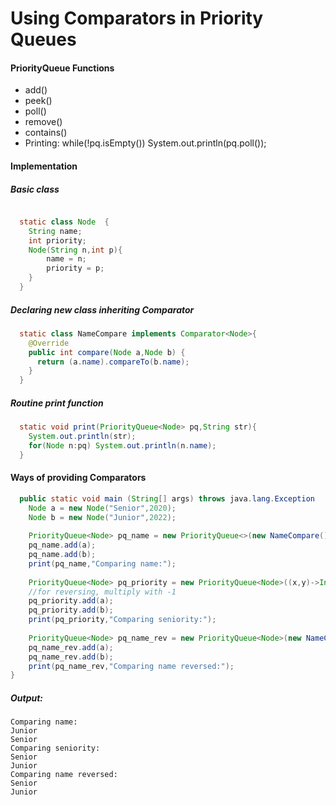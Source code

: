 # Using Comparators in Priority Queues

#### PriorityQueue Functions
* add()
* peek()
* poll()
* remove()
* contains()
* Printing: while(!pq.isEmpty())
        	System.out.println(pq.poll());

#### Implementation
##### Basic class
```java

  static class Node  {
	String name;
	int priority;
	Node(String n,int p){
		name = n;
		priority = p;
	}
  }
```
##### Declaring new class inheriting Comparator
```java
  static class NameCompare implements Comparator<Node>{
    @Override
    public int compare(Node a,Node b) { 
      return (a.name).compareTo(b.name); 
    }
  }
```
##### Routine print function
```java
  static void print(PriorityQueue<Node> pq,String str){
    System.out.println(str);
    for(Node n:pq) System.out.println(n.name);
  }
 ```


#### Ways of providing Comparators

```java
  public static void main (String[] args) throws java.lang.Exception	{
	Node a = new Node("Senior",2020);
	Node b = new Node("Junior",2022);
		
	PriorityQueue<Node> pq_name = new PriorityQueue<>(new NameCompare());
	pq_name.add(a);
	pq_name.add(b);
	print(pq_name,"Comparing name:");
	
	PriorityQueue<Node> pq_priority = new PriorityQueue<Node>((x,y)->Integer.compare(x.year,y.year));
	//for reversing, multiply with -1
	pq_priority.add(a);
	pq_priority.add(b);
	print(pq_priority,"Comparing seniority:");
	
	PriorityQueue<Node> pq_name_rev = new PriorityQueue<Node>(new NameCompare().reversed());
	pq_name_rev.add(a);
	pq_name_rev.add(b);
	print(pq_name_rev,"Comparing name reversed:");
}
```
##### Output:
```
Comparing name:
Junior
Senior
Comparing seniority:
Senior
Junior
Comparing name reversed:
Senior
Junior
```
